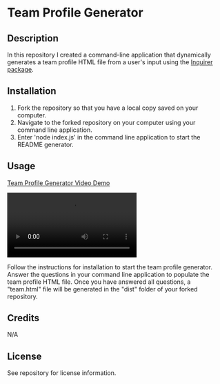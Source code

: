 # Team Profile Generator

## Description

In this repository I created a command-line application that dynamically generates a team profile HTML file from a user's input using the [Inquirer package](https://www.npmjs.com/package/inquirer/v/8.2.4).

## Installation

  1. Fork the repository so that you have a local copy saved on your computer.
  2. Navigate to the forked repository on your computer using your command line application.
  3. Enter 'node index.js' in the command line application to start the README generator.

## Usage

[Team Profile Generator Video Demo](TBA)

![Team Profile Generator Video Demo](assets/videos/demo-team-profile-generator.webm)

Follow the instructions for installation to start the team profile generator. Answer the questions in your command line application to populate the team profile HTML file. Once you have answered all questions, a "team.html" file will be generated in the "dist" folder of your forked repository.

## Credits

N/A

## License

See repository for license information.